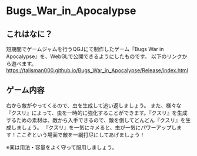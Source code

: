 # Bugs_War_in_Apocalypse
## これはなに？
短期間でゲームジャムを行うQGJにて制作したゲーム『Bugs War in Apocalypse』を、WebGLで公開できるようにしたものです。
以下のリンクから遊べます。
https://talisman000.github.io/Bugs_War_in_Apocalypse/Release/index.html

## ゲーム内容
右から敵がやってくるので、虫を生成して追い返しましょう。
また、様々な『クスリ』によって、虫を一時的に強化することができます。『クスリ』を生成するための素材は、敵から入手できるので、敵を倒してどんどん『クスリ』を生成しましょう。
『クスリ』を一気にキメると、虫が一気にパワーアップします！ここぞという場面で敵を一網打尽にしてあげましょう！

※薬は用法・容量をよく守って服用しましょう。
